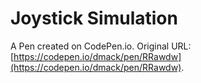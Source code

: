 # Joystick Simulation

A Pen created on CodePen.io. Original URL: [https://codepen.io/dmack/pen/RRawdw](https://codepen.io/dmack/pen/RRawdw).

